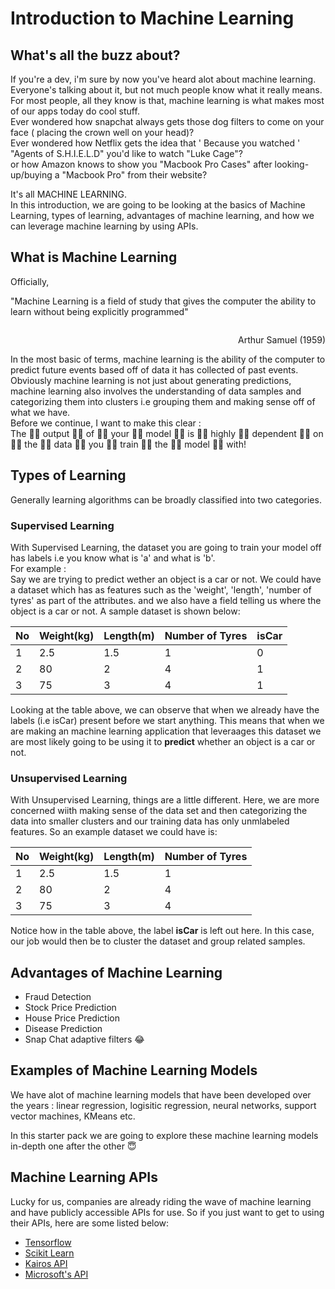 # Introduction to Machine Learning 

## What's all the buzz about?
If you're a dev, i'm sure by now you've heard alot about machine learning.
Everyone's talking about it, but not much people know what it really means. For most people, all they know is that, machine learning is what makes most of our apps today do cool stuff.<br>
Ever wondered how snapchat always gets those dog filters to come on your face ( placing the crown well on your head)? <br/>
Ever wondered how Netflix gets the idea that ' Because you watched ' "Agents of S.H.I.E.L.D" you'd like to watch "Luke Cage"?<br/>
or how Amazon knows to show you "Macbook Pro Cases" after looking-up/buying a "Macbook Pro" from their website? <br/>

It's all MACHINE LEARNING. <br />
In this introduction, we are going to be looking at the basics of Machine Learning, types of learning, advantages of machine learning, and how we can leverage machine learning by using APIs.

## What is Machine Learning
Officially,

"Machine Learning is a field of study that gives the computer the ability to learn without being explicitly programmed" <p style="float:right"> Arthur Samuel (1959) </p>

<div style="clear:both"></div>
In the most basic of terms, machine learning is the ability of the computer to predict future events based off of data it has collected of past events. Obviously machine learning is not just about generating
predictions, machine learning also involves the understanding of data samples and categorizing them into clusters i.e grouping them and making sense off of what we have.
<br>Before we continue, I want to make this clear : <br>
The 👏🏾 output 👏🏾  of 👏🏾  your 👏🏾  model 👏🏾  is 👏🏾  highly 👏🏾  dependent 👏🏾  on 👏🏾  the 👏🏾  data 👏🏾  you 👏🏾 train 👏🏾  the 👏🏾 model 👏🏾  with!

## Types of Learning
Generally learning algorithms can be broadly classified into two categories.
 
### Supervised Learning
With Supervised Learning, the dataset you are going to train your model off has labels i.e you know what is 'a' and what is 'b'. <br>
For example : 
<br>
Say we are trying to predict wether an object is a car or not. We could have a dataset which has as features such as the 'weight', 'length', 'number of tyres' as part of the attributes. and we also have a field telling us where the object is a car or not. A sample dataset is shown below:

<!-- insert sample dataset here -->
<table>
    <thead>
        <th>No</th>
        <th>Weight(kg)</th>
        <th>Length(m)</th>
        <th>Number of Tyres</th>
        <th>isCar</th>
    </thead>
    <tbody>
        <tr>
            <td>1</td>
            <td>2.5</td>
            <td>1.5</td>
            <td>1</td>
            <td>0</td>
        </tr>
        <tr>
            <td>2</td>
            <td>80</td>
            <td>2</td>
            <td>4</td>
            <td>1</td>
        </tr>
        <tr>
            <td>3</td>
            <td>75</td>
            <td>3</td>
            <td>4</td>
            <td>1</td>
        </tr>
    </tbody>
</table>

Looking at the table above, we can observe that when we already have the labels (i.e isCar) present before we start anything. This means that when we are making an machine learning application that leveraages this dataset we are most likely going to be using it to <strong>predict</strong> whether an object is a car or not.

### Unsupervised Learning

With Unsupervised Learning, things are a little different. Here, we are more concerned wiith making sense of the data set and then categorizing the data into smaller clusters and our training data has only unmlabeled features. 
So an example dataset we could have is:

<table>
    <thead>
        <th>No</th>
        <th>Weight(kg)</th>
        <th>Length(m)</th>
        <th>Number of Tyres</th>
    </thead>
    <tbody>
        <tr>
            <td>1</td>
            <td>2.5</td>
            <td>1.5</td>
            <td>1</td>
        </tr>
        <tr>
            <td>2</td>
            <td>80</td>
            <td>2</td>
            <td>4</td>
        </tr>
        <tr>
            <td>3</td>
            <td>75</td>
            <td>3</td>
            <td>4</td>
        </tr>
    </tbody>
</table>

Notice how in the table above, the label <strong>isCar</strong> is left out here. In this case, our job would then be to cluster the dataset and group related samples.

## Advantages of Machine Learning
- Fraud Detection
- Stock Price Prediction
- House Price Prediction
- Disease Prediction
- Snap Chat adaptive filters 😂

## Examples of Machine Learning Models

We have alot of machine learning models that have been developed over the years : linear regression, logisitic regression, neural networks, support vector machines, KMeans etc.

In this starter pack we are going to explore these machine learning models in-depth one after the other 😇

## Machine Learning APIs
Lucky for us, companies are already riding the wave of machine learning and have publicly accessible APIs for use. So if you just want to get to using their APIs, here are some listed below:
- [Tensorflow](https://www.tensorflow.org)
- [Scikit Learn](http://scikit-learn.org/stable/)
- [Kairos API](http://kairos.com)
- [Microsoft's API](https://azure.microsoft.com/en-us/services/cognitive-services/)
